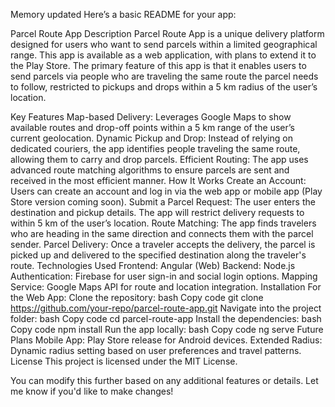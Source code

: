 
Memory updated
Here’s a basic README for your app:

Parcel Route App
Description
Parcel Route App is a unique delivery platform designed for users who want to send parcels within a limited geographical range. This app is available as a web application, with plans to extend it to the Play Store. The primary feature of this app is that it enables users to send parcels via people who are traveling the same route the parcel needs to follow, restricted to pickups and drops within a 5 km radius of the user’s location.

Key Features
Map-based Delivery: Leverages Google Maps to show available routes and drop-off points within a 5 km range of the user’s current geolocation.
Dynamic Pickup and Drop: Instead of relying on dedicated couriers, the app identifies people traveling the same route, allowing them to carry and drop parcels.
Efficient Routing: The app uses advanced route matching algorithms to ensure parcels are sent and received in the most efficient manner.
How It Works
Create an Account: Users can create an account and log in via the web app or mobile app (Play Store version coming soon).
Submit a Parcel Request: The user enters the destination and pickup details. The app will restrict delivery requests to within 5 km of the user’s location.
Route Matching: The app finds travelers who are heading in the same direction and connects them with the parcel sender.
Parcel Delivery: Once a traveler accepts the delivery, the parcel is picked up and delivered to the specified destination along the traveler's route.
Technologies Used
Frontend: Angular (Web)
Backend: Node.js
Authentication: Firebase for user sign-in and social login options.
Mapping Service: Google Maps API for route and location integration.
Installation
For the Web App:
Clone the repository:
bash
Copy code
git clone https://github.com/your-repo/parcel-route-app.git
Navigate into the project folder:
bash
Copy code
cd parcel-route-app
Install the dependencies:
bash
Copy code
npm install
Run the app locally:
bash
Copy code
ng serve
Future Plans
Mobile App: Play Store release for Android devices.
Extended Radius: Dynamic radius setting based on user preferences and travel patterns.
License
This project is licensed under the MIT License.

You can modify this further based on any additional features or details. Let me know if you'd like to make changes!










